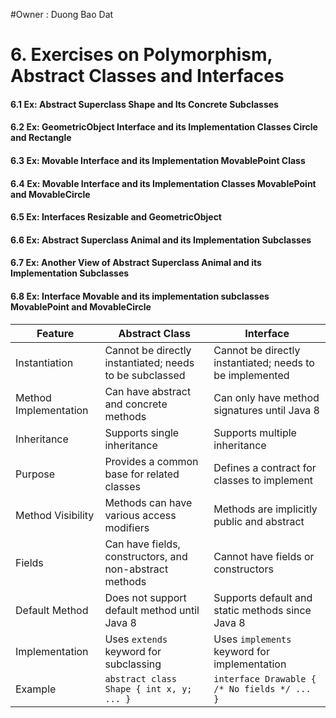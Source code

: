 #Owner : Duong Bao Dat

# 6. Exercises on Polymorphism, Abstract Classes and Interfaces
#### 6.1 Ex: Abstract Superclass Shape and Its Concrete Subclasses
#### 6.2 Ex: GeometricObject Interface and its Implementation Classes Circle and Rectangle
#### 6.3 Ex: Movable Interface and its Implementation MovablePoint Class
#### 6.4 Ex: Movable Interface and its Implementation Classes MovablePoint and MovableCircle
#### 6.5 Ex: Interfaces Resizable and GeometricObject
#### 6.6 Ex: Abstract Superclass Animal and its Implementation Subclasses
#### 6.7 Ex: Another View of Abstract Superclass Animal and its Implementation Subclasses
#### 6.8 Ex: Interface Movable and its implementation subclasses MovablePoint and MovableCircle
| Feature                  | Abstract Class                                          | Interface                                                |
|--------------------------|---------------------------------------------------------|----------------------------------------------------------|
| Instantiation            | Cannot be directly instantiated; needs to be subclassed | Cannot be directly instantiated; needs to be implemented |
| Method Implementation   | Can have abstract and concrete methods                  | Can only have method signatures until Java 8             |
| Inheritance              | Supports single inheritance                              | Supports multiple inheritance                            |
| Purpose                  | Provides a common base for related classes               | Defines a contract for classes to implement             |
| Method Visibility        | Methods can have various access modifiers               | Methods are implicitly public and abstract              |
| Fields                   | Can have fields, constructors, and non-abstract methods | Cannot have fields or constructors                       |
| Default Method           | Does not support default method until Java 8            | Supports default and static methods since Java 8          |
| Implementation           | Uses `extends` keyword for subclassing                  | Uses `implements` keyword for implementation             |
| Example                  | `abstract class Shape { int x, y; ... }`               | `interface Drawable { /* No fields */ ... }`             |

    
